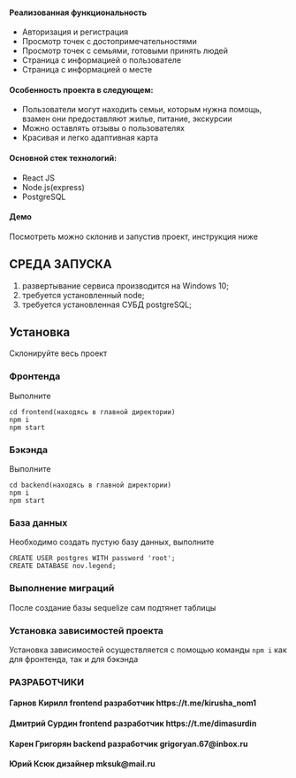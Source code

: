 <h4>Реализованная функциональность</h4>
<ul>
    <li>Авторизация и регистрация</li>
    <li>Просмотр точек с достопримечательностями</li>
    <li>Просмотр точек с семьями, готовыми принять людей</li>
    <li>Страница с информацией о пользователе</li>
    <li>Страница с информацией о месте</li>
</ul> 
<h4>Особенность проекта в следующем:</h4>
<ul>
 <li>Пользователи могут находить семьи, которым нужна помощь, взамен они предоставляют жилье, питание, экскурсии</li>
 <li>Можно оставлять отзывы о пользователях</li>
 <li>Красивая и легко адаптивная карта</li>  
 </ul>
<h4>Основной стек технологий:</h4>
<ul>
    <li>React JS</li> 
    <li>Node.js(express)</li> 
    <li>PostgreSQL</li> 
 </ul>
<h4>Демо</h4>
<p>Посмотреть можно склонив и запустив проект, инструкция ниже</p>

СРЕДА ЗАПУСКА
------------
1) развертывание сервиса производится на Windows 10;
2) требуется установленный node;
3) требуется установленная СУБД postgreSQL;


## Установка 
Склонируйте весь проект
### Фронтенда

Выполните 
~~~
cd frontend(находясь в главной директории)
npm i
npm start
~~~

### Бэкэнда

Выполните 
~~~
cd backend(находясь в главной директории)
npm i
npm start
~~~
### База данных

Необходимо создать пустую базу данных, выполните
~~~
CREATE USER postgres WITH password 'root';
CREATE DATABASE nov.legend;
~~~
### Выполнение миграций

После создание базы sequelize сам подтянет таблицы

### Установка зависимостей проекта

Установка зависимостей осуществляется с помощью команды `npm i` как для фронтенда, так и для бэкэнда

### РАЗРАБОТЧИКИ

<h4>Гарнов Кирилл frontend разработчик https://t.me/kirusha_nom1 </h4>
<h4>Дмитрий Сурдин frontend разработчик https://t.me/dimasurdin </h4>
<h4>Карен Григорян backend разработчик grigoryan.67@inbox.ru </h4>
<h4>Юрий Ксюк дизайнер mksuk@mail.ru </h4>